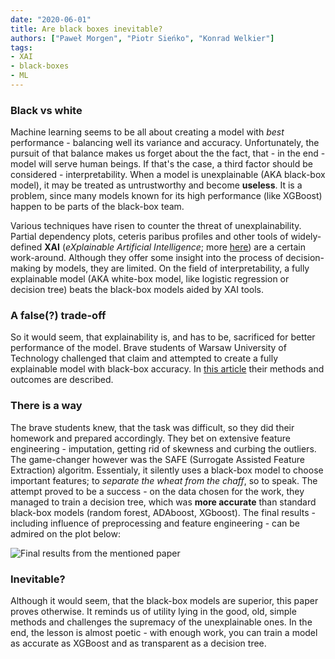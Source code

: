 ```yaml
---
date: "2020-06-01"
title: Are black boxes inevitable?
authors: ["Paweł Morgen", "Piotr Sieńko", "Konrad Welkier"]
tags:
- XAI
- black-boxes
- ML
---
```


### Black vs white

Machine learning seems to be all about creating a model with *best* performance - balancing well its variance and accuracy. Unfortunately, the pursuit of that balance makes us forget about the  the fact, that - in the end - model will serve human beings. If that's the case, a third factor should be considered - interpretability. When a model is unexplainable (AKA black-box model), it may be treated as untrustworthy and become **useless**. It is a problem, since many models known for its high performance (like XGBoost) happen to be parts of the black-box team.

Various techniques have risen to counter the threat of unexplainability. Partial dependency plots, ceteris paribus profiles and other tools of widely-defined **XAI** (*eXplainable Artificial Intelligence*; more [here](https://pbiecek.github.io/ema/)) are a certain work-around. Although they offer some insight into the process of decision-making by models, they are limited. On the field of interpretability, a fully explainable model (AKA white-box model, like logistic regression or decision tree) beats the black-box models aided by XAI tools.

### A false(?) trade-off

So it would seem, that explainability is, and has to be, sacrificed for better performance of the model. Brave students of Warsaw University of Technology challenged that claim and attempted to create a fully explainable model with black-box accuracy. In [this article](https://mini-pw.github.io/2020L-WB-Book/surpassing-black-box-models-performance-on-unbalanced-data-with-an-interpretable-one-using-advanced-feature-engineering.html) their methods and outcomes are described.

### There is a way

The brave students knew, that the task was difficult, so they did their homework and prepared accordingly. They bet on extensive feature engineering - imputation, getting rid of skewness and curbing the outliers. The game-changer however was the SAFE (Surrogate Assisted Feature Extraction) algoritm. Essentialy, it silently uses a black-box model to choose important features; to *separate the wheat from the chaff*, so to speak. The attempt proved to be a success - on the data chosen for the work, they managed to train a decision tree, which was **more accurate** than standard black-box models (random forest, ADAboost, XGboost). The final results - including influence of preprocessing and feature engineering - can be admired on the plot below:

![Final results from the mentioned paper](/2020L-WB-Blog/2020-06-01-are-black-boxes-inevitable/plot.png)

### Inevitable?

Although it would seem, that the black-box models are superior, this paper proves otherwise. It reminds us of utility lying in the good, old, simple methods and challenges the supremacy of the unexplainable ones. In the end, the lesson is almost poetic - with enough work, you can train a model as accurate as XGBoost and as transparent as a decision tree.